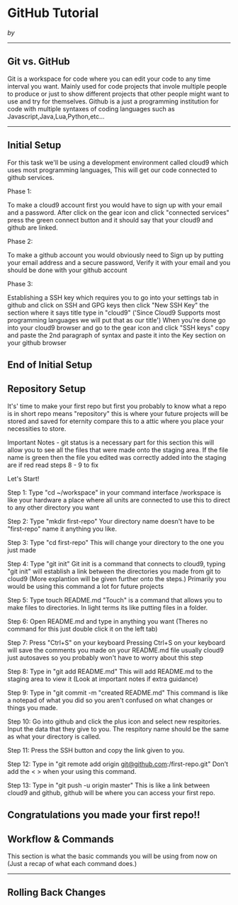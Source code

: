 # GitHub Tutorial

_by <GillespieSeshimey>_

---
## Git vs. GitHub
Git is a workspace for code where you can edit your code to any time interval you want. Mainly used for code projects that invole multiple people to produce or just to show different projects that other people might want to use and try for themselves.
Github is a just a programming institution for code with multiple syntaxes of coding languages such as Javascript,Java,Lua,Python,etc...


---
## Initial Setup

For this task we'll be using a development environment called cloud9 which uses most programming languages, This will get our code connected to github services.

Phase 1: 

To make a cloud9 account first you would have to sign up with your email and a password. After click on the gear icon and click "connected services" press the green connect button and it should say that your cloud9 and github are linked.

Phase 2: 

To make a github account you would obviously need to Sign up by putting your email address and a secure password, Verify it with your email and you should be done with your github account

Phase 3:

Establishing a SSH key which requires you to go into your settings tab in github and click on SSH and GPG keys then click "New SSH Key" the section where it says title type in "cloud9" ('Since Cloud9 Supports most programming languages we will put that as our title') When you're done go into your cloud9 browser and go to the gear icon and click "SSH keys" copy and paste the 2nd paragraph of syntax and paste it into the Key section on your github browser

End of Initial Setup
---
## Repository Setup
It's' time to make your first repo but first you probably to know what a repo is in short repo means "repository" this is where your future projects will be stored and saved for eternity compare this to a attic where you place your necessities to store.

Important Notes - git status is a necessary part for this section this will allow you to see all the files that were made onto the staging area. If the file name is green then the file you edited was correctly added into the staging are if red read steps 8 - 9 to fix

Let's Start!

Step 1: Type "cd ~/workspace" in your command interface 
/workspace is like your hardware a place where all units are connected to use this to direct to any other directory you want

Step 2: Type "mkdir first-repo" 
Your directory name doesn't have to be "first-repo" name it anything you like.

Step 3: Type "cd first-repo"
This will change your directory to the one you just made

Step 4: Type "git init"
Git init is a command that connects to cloud9, typing "git init" will establish a link between the directories you made from git to cloud9 (More explantion will be given further onto the steps.) Primarily you would be using this command a lot for future projects

Step 5: Type touch README.md
"Touch" is a command that allows you to make files to directories. In light terms its like putting files in a folder.

Step 6: Open README.md and type in anything you want
(Theres no command for this just double click it on the left tab)

Step 7: Press "Ctrl+S" on your keyboard
Pressing Ctrl+S on your keyboard will save the comments you made on your README.md file usually cloud9 just autosaves so you probably won't have to worry about this step

Step 8: Type in "git add README.md"
This will add README.md to the staging area to view it (Look at important notes if extra guidance)

Step 9: Type in "git commit -m "created README.md"
This command is like a notepad of what you did so you aren't confused on what changes or things you made.

Step 10: Go into github and click the plus icon and select new respitories. Input the data that they give to you.
The respitory name should be the same as what your directory is called.

Step 11: Press the SSH button and copy the link given to you.

Step 12:
Type in "git remote add origin git@github.com:<YourgithubUsername>/first-repo.git"
Don't add the < > when your using this command.

Step 13: Type in "git push -u origin master"
This is like a link between cloud9 and github, github will be where you can access your first repo.

Congratulations you made your first repo!!
---
## Workflow & Commands

This section is what the basic commands you will be using from now on (Just a recap of what each command does.)



---
## Rolling Back Changes